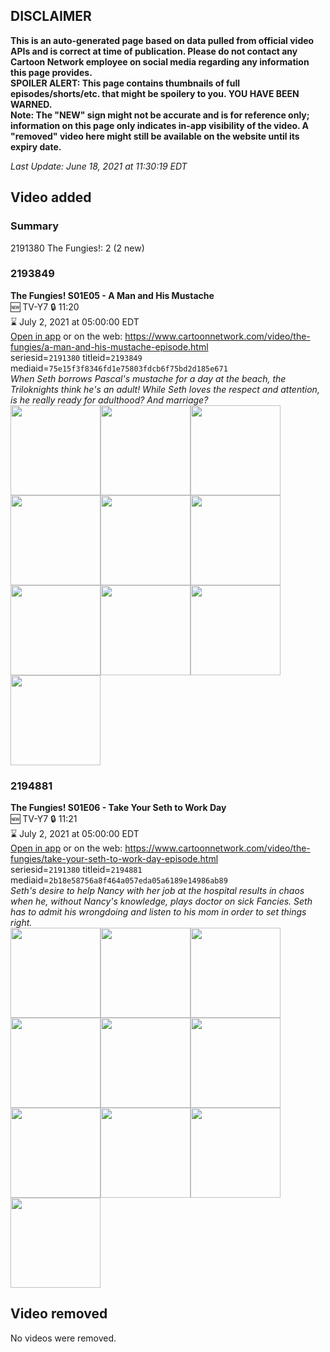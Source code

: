 ## DISCLAIMER
**This is an auto-generated page based on data pulled from official video APIs and is correct at time of publication. Please do not contact any Cartoon Network employee on social media regarding any information this page provides.**  
**SPOILER ALERT: This page contains thumbnails of full episodes/shorts/etc. that might be spoilery to you. YOU HAVE BEEN WARNED.**  
**Note: The "NEW" sign might not be accurate and is for reference only; information on this page only indicates in-app visibility of the video. A "removed" video here might still be available on the website until its expiry date.**  

_Last Update: June 18, 2021 at 11:30:19 EDT_
## Video added
### Summary
2191380 The Fungies!: 2 (2 new)  
### 2193849
**The Fungies! S01E05 - A Man and His Mustache**  
🆕 TV-Y7 🔒 11:20  
⌛ July 2, 2021 at 05:00:00 EDT  
[Open in app](https://cnvideo.sercomkc.org/redirector.html?type=cnapp&seriesid=2191380&titleid=2193849&mediaid=75e15f3f8346fd1e75803fdcb6f75bd2d185e671) or on the web: https://www.cartoonnetwork.com/video/the-fungies/a-man-and-his-mustache-episode.html  
seriesid=`2191380` titleid=`2193849` mediaid=`75e15f3f8346fd1e75803fdcb6f75bd2d185e671`  
_When Seth borrows Pascal's mustache for a day at the beach, the Triloknights think he's an adult! While Seth loves the respect and attention, is he really ready for adulthood? And marriage?_  
<a href="https://s3.amazonaws.com/cartoonorchestrator/2193849_001_1280x720.jpg"><img src="https://s3.amazonaws.com/cartoonorchestrator/2193849_001_640x360.jpg" height="144px" /></a><a href="https://s3.amazonaws.com/cartoonorchestrator/2193849_002_1280x720.jpg"><img src="https://s3.amazonaws.com/cartoonorchestrator/2193849_002_640x360.jpg" height="144px" /></a><a href="https://s3.amazonaws.com/cartoonorchestrator/2193849_003_1280x720.jpg"><img src="https://s3.amazonaws.com/cartoonorchestrator/2193849_003_640x360.jpg" height="144px" /></a><a href="https://s3.amazonaws.com/cartoonorchestrator/2193849_004_1280x720.jpg"><img src="https://s3.amazonaws.com/cartoonorchestrator/2193849_004_640x360.jpg" height="144px" /></a><a href="https://s3.amazonaws.com/cartoonorchestrator/2193849_005_1280x720.jpg"><img src="https://s3.amazonaws.com/cartoonorchestrator/2193849_005_640x360.jpg" height="144px" /></a><a href="https://s3.amazonaws.com/cartoonorchestrator/2193849_006_1280x720.jpg"><img src="https://s3.amazonaws.com/cartoonorchestrator/2193849_006_640x360.jpg" height="144px" /></a><a href="https://s3.amazonaws.com/cartoonorchestrator/2193849_007_1280x720.jpg"><img src="https://s3.amazonaws.com/cartoonorchestrator/2193849_007_640x360.jpg" height="144px" /></a><a href="https://s3.amazonaws.com/cartoonorchestrator/2193849_008_1280x720.jpg"><img src="https://s3.amazonaws.com/cartoonorchestrator/2193849_008_640x360.jpg" height="144px" /></a><a href="https://s3.amazonaws.com/cartoonorchestrator/2193849_009_1280x720.jpg"><img src="https://s3.amazonaws.com/cartoonorchestrator/2193849_009_640x360.jpg" height="144px" /></a><a href="https://s3.amazonaws.com/cartoonorchestrator/2193849_010_1280x720.jpg"><img src="https://s3.amazonaws.com/cartoonorchestrator/2193849_010_640x360.jpg" height="144px" /></a>
### 2194881
**The Fungies! S01E06 - Take Your Seth to Work Day**  
🆕 TV-Y7 🔒 11:21  
⌛ July 2, 2021 at 05:00:00 EDT  
[Open in app](https://cnvideo.sercomkc.org/redirector.html?type=cnapp&seriesid=2191380&titleid=2194881&mediaid=2b18e58756a8f464a057eda05a6189e14986ab89) or on the web: https://www.cartoonnetwork.com/video/the-fungies/take-your-seth-to-work-day-episode.html  
seriesid=`2191380` titleid=`2194881` mediaid=`2b18e58756a8f464a057eda05a6189e14986ab89`  
_Seth's desire to help Nancy with her job at the hospital results in chaos when he, without Nancy's knowledge, plays doctor on sick Fancies. Seth has to admit his wrongdoing and listen to his mom in order to set things right._  
<a href="https://s3.amazonaws.com/cartoonorchestrator/2194881_001_1280x720.jpg"><img src="https://s3.amazonaws.com/cartoonorchestrator/2194881_001_640x360.jpg" height="144px" /></a><a href="https://s3.amazonaws.com/cartoonorchestrator/2194881_002_1280x720.jpg"><img src="https://s3.amazonaws.com/cartoonorchestrator/2194881_002_640x360.jpg" height="144px" /></a><a href="https://s3.amazonaws.com/cartoonorchestrator/2194881_003_1280x720.jpg"><img src="https://s3.amazonaws.com/cartoonorchestrator/2194881_003_640x360.jpg" height="144px" /></a><a href="https://s3.amazonaws.com/cartoonorchestrator/2194881_004_1280x720.jpg"><img src="https://s3.amazonaws.com/cartoonorchestrator/2194881_004_640x360.jpg" height="144px" /></a><a href="https://s3.amazonaws.com/cartoonorchestrator/2194881_005_1280x720.jpg"><img src="https://s3.amazonaws.com/cartoonorchestrator/2194881_005_640x360.jpg" height="144px" /></a><a href="https://s3.amazonaws.com/cartoonorchestrator/2194881_006_1280x720.jpg"><img src="https://s3.amazonaws.com/cartoonorchestrator/2194881_006_640x360.jpg" height="144px" /></a><a href="https://s3.amazonaws.com/cartoonorchestrator/2194881_007_1280x720.jpg"><img src="https://s3.amazonaws.com/cartoonorchestrator/2194881_007_640x360.jpg" height="144px" /></a><a href="https://s3.amazonaws.com/cartoonorchestrator/2194881_008_1280x720.jpg"><img src="https://s3.amazonaws.com/cartoonorchestrator/2194881_008_640x360.jpg" height="144px" /></a><a href="https://s3.amazonaws.com/cartoonorchestrator/2194881_009_1280x720.jpg"><img src="https://s3.amazonaws.com/cartoonorchestrator/2194881_009_640x360.jpg" height="144px" /></a><a href="https://s3.amazonaws.com/cartoonorchestrator/2194881_010_1280x720.jpg"><img src="https://s3.amazonaws.com/cartoonorchestrator/2194881_010_640x360.jpg" height="144px" /></a>
## Video removed
No videos were removed.  
